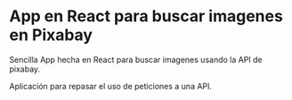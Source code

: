 # App en React para buscar imagenes en Pixabay

Sencilla App hecha en React para buscar imagenes usando la API de pixabay.

Aplicación para repasar el uso de peticiones a una API.
